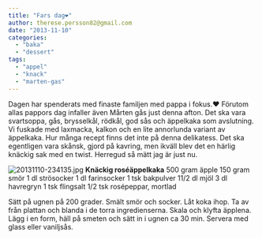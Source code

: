 ```yaml
---
title: "Fars dag❤"
author: therese.persson82@gmail.com
date: "2013-11-10"
categories: 
  - "baka"
  - "dessert"
tags: 
  - "appel"
  - "knack"
  - "marten-gas"
---
```


Dagen har spenderats med finaste familjen med pappa i fokus.❤ Förutom allas pappors dag infaller även Mårten gås just denna afton. Det ska vara svartsoppa, gås, brysselkål, rödkål, god sås och äppelkaka som avslutning. Vi fuskade med laxmacka, kalkon och en lite annorlunda variant av äppelkaka. Hur många recept finns det inte på denna delikatess. Det ska egentligen vara skånsk, gjord på kavring, men ikväll blev det en härlig knäckig sak med en twist. Herregud så mätt jag är just nu.  
  
![20131110-234135.jpg](/static/img/20131110-2341351.jpg)
**Knäckig roséäppelkaka** 500 gram äpple 150 gram smör 1 dl strösocker 1 dl farinsocker 1 tsk bakpulver 11/2 dl mjöl 3 dl havregryn 1 tsk flingsalt 1/2 tsk rosépeppar, mortlad

Sätt på ugnen på 200 grader. Smält smör och socker. Låt koka ihop. Ta av från plattan och blanda i de torra ingredienserna. Skala och klyfta äpplena. Lägg i en form, häll på smeten och sätt in i ugnen ca 30 min. Servera med glass eller vaniljsås.
